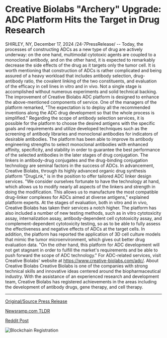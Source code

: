 # Creative Biolabs "Archery" Upgrade: ADC Platform Hits the Target in Drug Research

SHIRLEY, NY, December 17, 2024 /24-7PressRelease/ -- Today, the processes of constructing ADCs as a new type of drug are actively underway: on the one hand, multimodal cytotoxic agents are coupled to a monoclonal antibody, and on the other hand, it is expected to remarkably decrease the side effects of the drug as it targets only the tumor cell. It is worth mentioning that construction of ADCs is rather complicated and being assured of a heavy workload that includes antibody selection, drug-antibody ratio, the covalent linking of the two constituents, and evaluation of the efficacy in cell lines in vitro and in vivo. Not a single stage is accomplished without numerous experiments and solid technical backing.  The improvement of Creative Biolabs ADC platform is designed to enhance the above-mentioned components of service. One of the managers of the platform remarked, "The expectation is to deploy all the recommended inventions along the ADC drug development so that the whole process is simplified."  Regarding the scope of antibody selection services, it is possible for the platform to choose the desired antigens with the specific goals and requirements and utilize developed techniques such as the screening of antibody libraries and monoclonal antibodies for indicators of desirable antibodies.   The platform has been able to improve its antibody engineering strengths to select monoclonal antibodies with enhanced affinity, specificity, and stability in order to guarantee the best performance of the selected antibodies in the later stages of drug conjugation.  The linkers in antibody-drug conjugates and the drug-binding conjugation technology are seminal factors in the success of ADCs. In advancement, Creative Biolabs, through its highly advanced organic drug synthesis platform "DrugLnk," is in the position to offer tailored ADC linker design services.   "We consider ourselves fortunate to have the technology at hand, which allows us to modify nearly all aspects of the linkers and strength in doing the modification. This allows us to manufacture the most compatible drug-linker complexes for ADCs aimed at diverse antigens," explained platform experts.  At the stages of evaluation, both in vitro and in vivo, Creative Biolabs has taken their services a notch higher. The platform has also included a number of new testing methods, such as in vitro cytotoxicity assay, internalization assay, antibody-dependent cell cytotoxicity assay, and complement-dependent cytotoxicity testing, so as to be able to fully assess the effectiveness and negative effects of ADCs at the target cells. In addition, the platform has reported the application of 3D cell culture models that mimic the tumor microenvironment, which gives out better drug evaluation data.  "On the other hand, this platform for ADC development will not get stagnant in order to fulfill the market's requirements and be able to push forward the scope of ADC technology."  For ADC-related services, visit Creative Biolabs' website at https://www.creative-biolabs.com/adc/.  About Creative Biolabs Creative Biolabs is one of the companies with strong technical skills and innovative ideas centered around the biopharmaceutical industry. With the assistance of an experienced research and development team, Creative Biolabs has registered achievements in the areas including the development of antibody drugs, gene therapy, and cell therapy. 

---

[Original/Source Press Release](https://www.24-7pressrelease.com/press-release/517089/creative-biolabs-archery-upgrade-adc-platform-hits-the-target-in-drug-research)
                    

[Newsramp.com TLDR](https://newsramp.com/curated-news/creative-biolabs-enhances-adc-drug-development-platform/35fb1fcb95a9214935ed1d640deae9c9) 

 



[Reddit Post](https://www.reddit.com/r/newsramp/comments/1hghg50/creative_biolabs_enhances_adc_drug_development/) 



![Blockchain Registration](https://cdn.newsramp.app/24-7PressRelease/qrcode/2412/17/urgeRar4.webp)